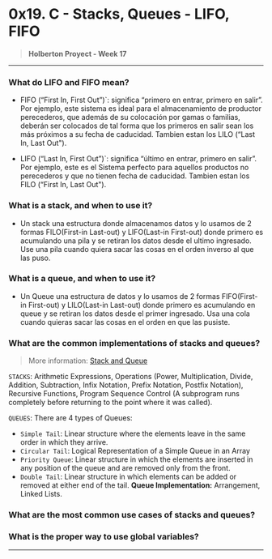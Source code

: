 # 0x19. C - Stacks, Queues - LIFO, FIFO
> **Holberton Proyect - Week 17**
***

### What do LIFO and FIFO mean?

* FIFO (“First In, First Out”)`: significa “primero en entrar, primero en salir”. Por ejemplo, este sistema es ideal para el almacenamiento de productor perecederos, que además de su colocación por gamas o familias, deberán ser colocados de tal forma que los primeros en salir sean los más próximos a su fecha de caducidad. Tambien estan los LILO (“Last In, Last Out").

* LIFO (“Last In, First Out”)`: significa “último en entrar, primero en salir”. Por ejemplo, este es el Sistema perfecto para aquellos productos no perecederos y que no tienen fecha de caducidad. Tambien estan los FILO (“First In, Last Out").
### What is a stack, and when to use it?
* Un stack una estructura donde almacenamos datos y lo usamos de 2 formas FILO(First-in Last-out) y LIFO(Last-in First-out) donde primero es acumulando una pila y se retiran los datos desde el ultimo ingresado. Use una pila cuando quiera sacar las cosas en el orden inverso al que las puso.

### What is a queue, and when to use it?
* Un Queue una estructura de datos y lo usamos de 2 formas FIFO(First-in First-out) y LILO(Last-in Last-out) donde primero es acumulando en queue y se retiran los datos desde el primer ingresado. Usa una cola cuando quieras sacar las cosas en el orden en que las pusiste.
        
### What are the common implementations of stacks and queues?
> More information:
        [Stack and Queue](https://es.slideshare.net/nieves1988/estructura-datos-pilas-y-colas)

`STACKS`: Arithmetic Expressions, Operations (Power, Multiplication, Divide, Addition, Subtraction, Infix Notation, Prefix Notation, Postfix Notation), Recursive Functions, Program Sequence Control (A subprogram runs completely before returning to the point where it was called).

`QUEUES`: There are 4 types of Queues:

  * `Simple Tail`: Linear structure where the elements leave in the same order in which they arrive.
  * `Circular Tail`: Logical Representation of a Simple Queue in an Array
  * `Priority Queue`: Linear structure in which the elements are inserted in any position of the queue and are removed only from the front.
  * `Double Tail`: Linear structure in which elements can be added or removed at either end of the tail.
  **Queue Implementation:**
    Arrangement, Linked Lists. 
                
### What are the most common use cases of stacks and queues?

### What is the proper way to use global variables?

***
